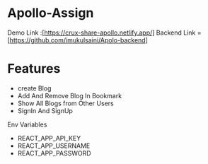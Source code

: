 

# Apollo-Assign
Demo Link :[https://crux-share-apollo.netlify.app/]
Backend Link = [https://github.com/imukulsaini/Apolo-backend] 

# Features
* create Blog
* Add And Remove Blog In Bookmark
* Show All Blogs from Other Users
* SignIn And SignUp 


Env Variables

* REACT_APP_API_KEY
* REACT_APP_USERNAME
* REACT_APP_PASSWORD
